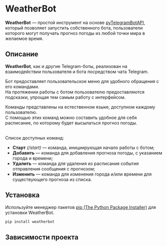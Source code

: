 # WeatherBot

**WeatherBot** — простой инструмент на основе [pyTelegramBotAPI](https://github.com/eternnoir/pyTelegramBotAPI), 
который позволяет запустить собственного бота, пользователи которого могут получать 
прогноз погоды из любой точки мира в желаемое время. 

## Описание

**WeatherBot**, как и другие Telegram-боты, реализован на взаимодействии пользователя и бота посредством
чата Telegram.
  

Бот предоставляет пользовательское меню для удобного обращения с его командами.
\
На протяжении работы с ботом пользователю предоставляются подсказки, упрощая тем самым
работу с интерфейсом.

Команды представлены на естественном языке, доступном каждому пользователю. 
\
С помощью этих команд можно составить удобное для себя расписание,
по которому будет высылаться прогноз погоды.

\
Список доступных команд:
* **Старт** *(/start)* — команда, инициирующая начало работы с ботом;
* **Добавить** — команда для добавления прогноза погоды, с указанием города и времени;
* **Удалить** — команда для удаления из расписания события отправления сообщения с прогнозом;
* **Изменить** — команда для изменения города и/или времени для существующего прогноза из списка.

## Установка

Используйте менеджер пакетов [pip (The Python Package Installer)](https://pip.pypa.io/en/stable/) 
для установки WeatherBot.

```bash
pip install weatherbot
```

## Зависимости проекта


